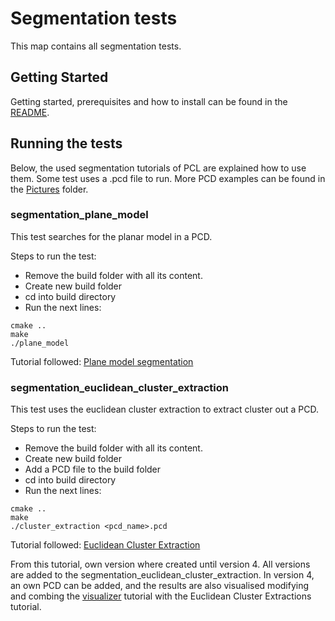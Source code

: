# Segmentation tests

This map contains all segmentation tests.

## Getting Started

Getting started, prerequisites and how to install can be found in the [README](https://github.com/markgrts/suii_vision_3d/blob/master/README.md).

## Running the tests
Below, the used segmentation tutorials of PCL are explained how to use them. Some test uses a .pcd file to run. More PCD examples can be found in the [Pictures](https://github.com/markgrts/suii_vision_3d/tree/master/pictures) folder.

### segmentation_plane_model
This test searches for the planar model in a PCD.

Steps to run the test:
* Remove the build folder with all its content.
* Create new build folder
* cd into build directory
* Run the next lines:
```
cmake ..
make
./plane_model
```
Tutorial followed: [Plane model segmentation](http://pointclouds.org/documentation/tutorials/planar_segmentation.php#planar-segmentation)

### segmentation_euclidean_cluster_extraction
This test uses the euclidean cluster extraction to extract cluster out a PCD.

Steps to run the test:
* Remove the build folder with all its content.
* Create new build folder
* Add a PCD file to the build folder
* cd into build directory
* Run the next lines:
```
cmake ..
make
./cluster_extraction <pcd_name>.pcd
```
Tutorial followed: [Euclidean Cluster Extraction](http://pointclouds.org/documentation/tutorials/cluster_extraction.php#cluster-extraction)

From this tutorial, own version where created until version 4. All versions are added to the segmentation_euclidean_cluster_extraction. In version 4, an own PCD can be added, and the results are also visualised modifying and combing the [visualizer](https://github.com/markgrts/suii_vision_3d/tree/master/src_test_folders/visualization/visualization_pcl_visualizer) tutorial with the Euclidean Cluster Extractions tutorial.
